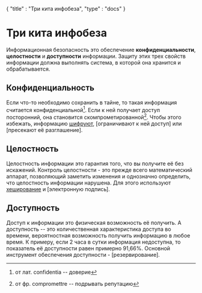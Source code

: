 {
    "title" : "Три кита инфобеза",
    "type" : "docs"
}

# Три кита инфобеза

Информационная безопасность это обеспечение **конфиденциальности**, **целостности** и **доступности** информации. Защиту этих трех свойств информации должна выполнять система, в которой она хранится и обрабатывается.

## Конфиденциальность

Если что-то необходимо сохранить в тайне, то такая информация считается конфиденциальной[^1]. Если к ней получает доступ посторонний, она становится скомпрометированной[^2].  Чтобы этого избежать, информацию [шифруют](/docs/infosecurity/encryption), [ограничивают к ней доступ] или [пресекают её разглашение].

## Целостность

Целостность информации это гарантия того, что вы получите её без искажений. Контроль целостности - это прежде всего математический аппарат, позволяющий заметить изменения и однозначно определить, что целостность информации нарушена. Для этого используют [хеширование](/docs/infosecurity/hash) и [электронную подпись].

## Доступность

Доступ к информации это физическая возможность её получить. А доступность -- это количественная характеристика доступа во времени, вероятностная возможность получить информацию в любое время. К примеру, если 2 часа в сутки информация недоступна, то показатель её доступности равен примерно 91,66%. Основной инструмент обеспечения доступности - [резервирование].

[^1]: от лат. confidentia -- доверие
[^2]: от фр. compromettre -- подрывать репутацию
